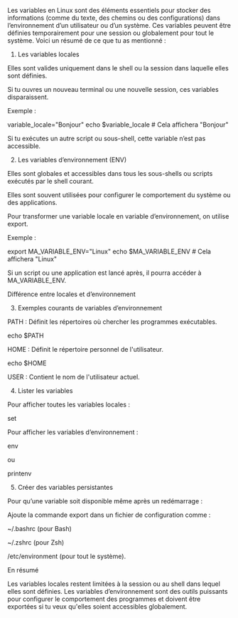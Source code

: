 Les variables en Linux sont des éléments essentiels pour stocker des informations (comme du texte, des chemins ou des configurations) dans l’environnement d’un utilisateur ou d’un système. Ces variables peuvent être définies temporairement pour une session ou globalement pour tout le système. Voici un résumé de ce que tu as mentionné :

1. Les variables locales

Elles sont valides uniquement dans le shell ou la session dans laquelle elles sont définies.

Si tu ouvres un nouveau terminal ou une nouvelle session, ces variables disparaissent.

Exemple :

variable_locale="Bonjour"
echo $variable_locale  # Cela affichera "Bonjour"

Si tu exécutes un autre script ou sous-shell, cette variable n’est pas accessible.


2. Les variables d’environnement (ENV)

Elles sont globales et accessibles dans tous les sous-shells ou scripts exécutés par le shell courant.

Elles sont souvent utilisées pour configurer le comportement du système ou des applications.

Pour transformer une variable locale en variable d’environnement, on utilise export.

Exemple :

export MA_VARIABLE_ENV="Linux"
echo $MA_VARIABLE_ENV  # Cela affichera "Linux"

Si un script ou une application est lancé après, il pourra accéder à MA_VARIABLE_ENV.


Différence entre locales et d’environnement

3. Exemples courants de variables d’environnement

PATH : Définit les répertoires où chercher les programmes exécutables.

echo $PATH

HOME : Définit le répertoire personnel de l'utilisateur.

echo $HOME

USER : Contient le nom de l'utilisateur actuel.


4. Lister les variables

Pour afficher toutes les variables locales :

set

Pour afficher les variables d’environnement :

env

ou

printenv


5. Créer des variables persistantes

Pour qu’une variable soit disponible même après un redémarrage :

Ajoute la commande export dans un fichier de configuration comme :

~/.bashrc (pour Bash)

~/.zshrc (pour Zsh)

/etc/environment (pour tout le système).




En résumé

Les variables locales restent limitées à la session ou au shell dans lequel elles sont définies. Les variables d’environnement sont des outils puissants pour configurer le comportement des programmes et doivent être exportées si tu veux qu'elles soient accessibles globalement.

